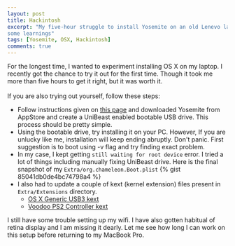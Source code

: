 ```yaml
---
layout: post
title: Hackintosh
excerpt: "My five-hour struggle to install Yosemite on an old Lenevo laptop;
some learnings"
tags: [Yosemite, OSX, Hackintosh]
comments: true
---
```

For the longest time, I wanted to experiment installing OS X on my laptop. I recently got the chance to
try it out for the first time. Though it took me more than five hours to get it right, but it was worth it.
<br />
<br />
If you are also trying out yourself, follow these steps:

* Follow instructions given on [this page](http://www.tonymacx86.com/yosemite-desktop-guides/143976-unibeast-install-os-x-yosemite-any-supported-intel-based-pc.html#create_unibeast) and downloaded Yosemite from AppStore and create a UniBeast enabled bootable USB drive. This process should be pretty simple.
* Using the bootable drive, try installing it on your PC. However, If you are unlucky like me, installation will keep ending abruptly. Don't panic. First suggestion is to boot using -v flag and try finding exact problem.
* In my case, I kept getting `still waiting for root device` error. I tried a lot of things including manually fixing UniBeast drive. Here is the final snapshot of my `Extra/org.chameleon.Boot.plist`
{% gist 85041db0de4bc74798a4 %}
* I also had to update a couple of kext (kernel extension) files present in `Extra/Extensions` directory.
    * [OS X Generic USB3 kext](https://bitbucket.org/RehabMan/os-x-generic-usb3/downloads)
    * [Voodoo PS2 Controller kext](https://bitbucket.org/RehabMan/os-x-voodoo-ps2-controller/downloads)

I still have some trouble setting up my wifi. I have also gotten habitual of retina display and I am missing it dearly. Let me see how long I can work on
this setup before returning to my MacBook Pro.
